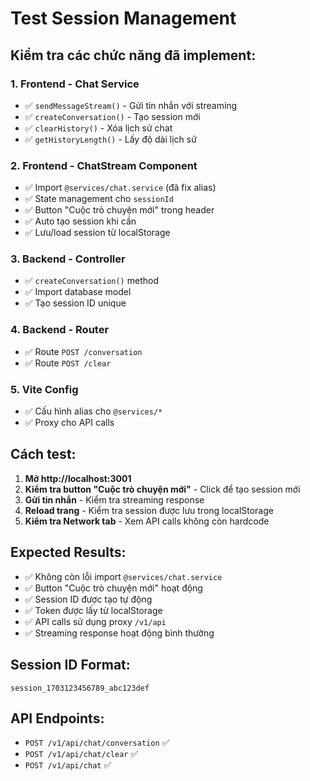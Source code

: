 # Test Session Management

## Kiểm tra các chức năng đã implement:

### 1. **Frontend - Chat Service**

- ✅ `sendMessageStream()` - Gửi tin nhắn với streaming
- ✅ `createConversation()` - Tạo session mới
- ✅ `clearHistory()` - Xóa lịch sử chat
- ✅ `getHistoryLength()` - Lấy độ dài lịch sử

### 2. **Frontend - ChatStream Component**

- ✅ Import `@services/chat.service` (đã fix alias)
- ✅ State management cho `sessionId`
- ✅ Button "Cuộc trò chuyện mới" trong header
- ✅ Auto tạo session khi cần
- ✅ Lưu/load session từ localStorage

### 3. **Backend - Controller**

- ✅ `createConversation()` method
- ✅ Import database model
- ✅ Tạo session ID unique

### 4. **Backend - Router**

- ✅ Route `POST /conversation`
- ✅ Route `POST /clear`

### 5. **Vite Config**

- ✅ Cấu hình alias cho `@services/*`
- ✅ Proxy cho API calls

## Cách test:

1. **Mở http://localhost:3001**
2. **Kiểm tra button "Cuộc trò chuyện mới"** - Click để tạo session mới
3. **Gửi tin nhắn** - Kiểm tra streaming response
4. **Reload trang** - Kiểm tra session được lưu trong localStorage
5. **Kiểm tra Network tab** - Xem API calls không còn hardcode

## Expected Results:

- ✅ Không còn lỗi import `@services/chat.service`
- ✅ Button "Cuộc trò chuyện mới" hoạt động
- ✅ Session ID được tạo tự động
- ✅ Token được lấy từ localStorage
- ✅ API calls sử dụng proxy `/v1/api`
- ✅ Streaming response hoạt động bình thường

## Session ID Format:

```
session_1703123456789_abc123def
```

## API Endpoints:

- `POST /v1/api/chat/conversation` ✅
- `POST /v1/api/chat/clear` ✅
- `POST /v1/api/chat` ✅
